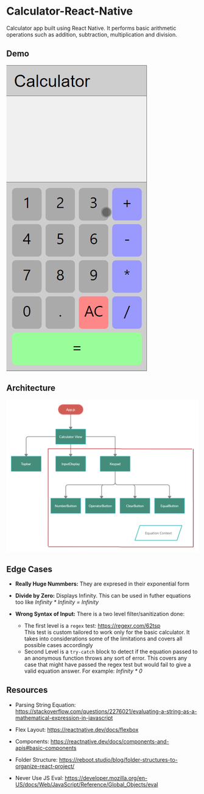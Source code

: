 # Calculator-React-Native
Calculator app built using React Native. It performs basic arithmetic operations such as addition, subtraction, multiplication and division.

## Demo

![Demo](/git-assets/Calculator.gif)


## Architecture

![Architecture](/git-assets/CalculatorArchitecture.png)


## Edge Cases

- <b>Really Huge Nummbers:</b> They are expresed in their exponential form
- <b>Divide by Zero:</b> Displays Infinity. This can be used in futher equations too like <i>Infinity * Infinity = Infinity</i>
- <b>Wrong Syntax of Input:</b> There is a two level filter/sanitization done:

  - The first level is a `regex` test: https://regexr.com/62tsp <br> This test is custom tailored to work only for the basic calculator. It takes into considerations some of the limitations and covers all possible cases accordingly
  - Second Level is a `try-catch` block to detect if the equation passed to an anonymous function throws any sort of error. This covers any case that might have passed the regex test but would fail to give a valid equation answer. For example: <i>Infinity * 0</i>

## Resources

- Parsing String Equation: https://stackoverflow.com/questions/2276021/evaluating-a-string-as-a-mathematical-expression-in-javascript

- Flex Layout: https://reactnative.dev/docs/flexbox

- Components: https://reactnative.dev/docs/components-and-apis#basic-components

- Folder Structure: https://reboot.studio/blog/folder-structures-to-organize-react-project/

- Never Use JS Eval: https://developer.mozilla.org/en-US/docs/Web/JavaScript/Reference/Global_Objects/eval
